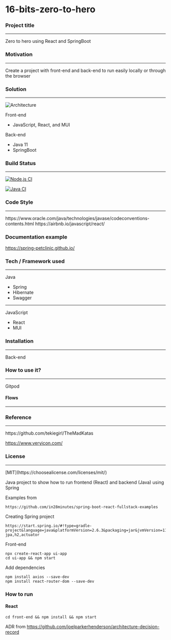 # 16-bits-zero-to-hero

### Project title
<hr>
Zero to hero using React and SpringBoot

### Motivation
<hr>
Create a project with front-end and back-end to run easily locally or through the browser

### Solution
<hr>

![Architecture](/documentation/Architectural_diagram.png, "Architecture")


Front-end
- JavaScript, React, and MUI

Back-end
- Java 11
- SpringBoot

### Build Status
<hr>

[![Node.js CI](https://github.com/luizgustavocosta/16-bits-zero-to-hero/actions/workflows/node.js.yml/badge.svg)](https://github.com/luizgustavocosta/16-bits-zero-to-hero/actions/workflows/node.js.yml)

[![Java CI](https://github.com/luizgustavocosta/16-bits-zero-to-hero/actions/workflows/gradle.yml/badge.svg)](https://github.com/luizgustavocosta/16-bits-zero-to-hero/actions/workflows/gradle.yml)

### Code Style
<hr>
https://www.oracle.com/java/technologies/javase/codeconventions-contents.html
https://airbnb.io/javascript/react/

### Documentation example

https://spring-petclinic.github.io/

### Tech / Framework used
<hr>
Java

- Spring
- Hibernate
- Swagger

<hr>
JavaScript

- React
- MUI

### Installation
<hr>

Back-end

### How to use it?
<hr>
Gitpod

#### Flows
<hr>

### Reference
<hr>
https://github.com/tekiegirl/TheMadKatas

https://www.veryicon.com/

### License
<hr>
[MIT](https://choosealicense.com/licenses/mit/)

Java project to show how to run frontend (React) and backend (Java) using Spring

Examples from

``
https://github.com/in28minutes/spring-boot-react-fullstack-examples
``

Creating Spring project
```
https://start.spring.io/#!type=gradle-project&language=java&platformVersion=2.6.3&packaging=jar&jvmVersion=11&groupId=com.costa.luiz&artifactId=zero2hero&name=zero2hero&description=Demo%20project&packageName=com.costa.luiz.zero2hero&dependencies=lombok,web,data-jpa,h2,actuator
```


Front-end
```
npx create-react-app ui-app
cd ui-app && npm start
```

Add dependencies
``` 
npm install axios --save-dev
npm install react-router-dom --save-dev
```

### How to run
#### React
```
cd front-end && npm install && npm start
```

ADR from https://github.com/joelparkerhenderson/architecture-decision-record
